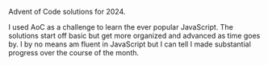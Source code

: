 Advent of Code solutions for 2024.

I used AoC as a challenge to learn the ever popular JavaScript.
The solutions start off basic but get more organized and advanced as time goes by. I by no means am fluent in JavaScript but I can tell I made substantial progress over the course of the month.
